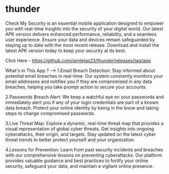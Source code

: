 # thunder
Check My Security is an essential mobile application designed to empower you with real-time insights into the security of your digital world. Our latest APK version delivers enhanced performance, reliability, and a seamless user experience. Ensure your data and devices remain safeguarded by staying up to date with the most recent release. Download and install the latest APK version today to keep your security at its best.

Click Here - https://github.com/iamtejas23/thunder/releases/tag/app

What's in This App ?
--> 1.Email Breach Detection:
Stay informed about potential email breaches in real-time. Our system constantly monitors your email addresses and notifies you if they are compromised in any data breaches, helping you take prompt action to secure your accounts.

2.Passwords Breach Alert:
We keep a watchful eye on your passwords and immediately alert you if any of your login credentials are part of a known data breach. Protect your online identity by being in the know and taking steps to change compromised passwords.

3.Live Threat Map:
Explore a dynamic, real-time threat map that provides a visual representation of global cyber threats. Get insights into ongoing cyberattacks, their origin, and targets. Stay updated on the latest cyber threat trends to better protect yourself and your organization.

4.Lessons for Prevention:
Learn from past security incidents and breaches with our comprehensive lessons on preventing cyberattacks. Our platform provides valuable guidance and best practices to fortify your online security, safeguard your data, and maintain a vigilant online presence.

